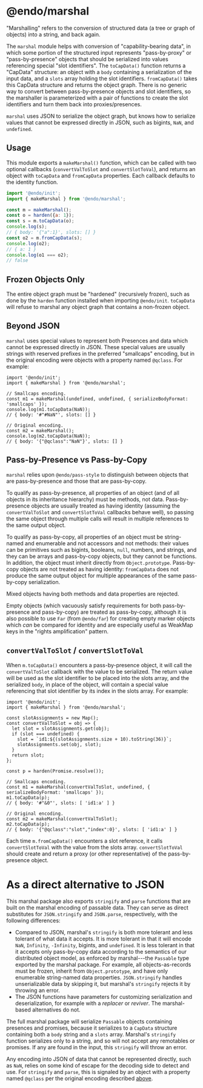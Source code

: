 # @endo/marshal

"Marshalling" refers to the conversion of structured data (a tree or graph of
objects) into a string, and back again.

The `marshal` module helps with conversion of "capability-bearing data", in
which some portion of the structured input represents "pass-by-proxy" or
"pass-by-presence" objects that should be serialized into values referencing
special "slot identifiers". The `toCapData()` function returns a "CapData"
structure: an object with a `body` containing a serialization of the input data,
and a `slots` array holding the slot identifiers. `fromCapData()` takes this
CapData structure and returns the object graph. There is no generic way to
convert between pass-by-presence objects and slot identifiers, so the marshaller
is parameterized with a pair of functions to create the slot identifiers and turn
them back into proxies/presences.

`marshal` uses JSON to serialize the object graph, but knows how to serialize
values that cannot be expressed directly in JSON, such as bigints, `NaN`, and
`undefined`.

## Usage

This module exports a `makeMarshal()` function, which can be called with two
optional callbacks (`convertValToSlot` and `convertSlotToVal`), and returns
an object with `toCapData` and `fromCapData` properties. Each callback defaults
to the identity function.

```js
import '@endo/init';
import { makeMarshal } from '@endo/marshal';

const m = makeMarshal();
const o = harden({a: 1});
const s = m.toCapData(o);
console.log(s);
// { body: '{"a":1}', slots: [] }
const o2 = m.fromCapData(s);
console.log(o2);
// { a: 1 }
console.log(o1 === o2);
// false
```

## Frozen Objects Only

The entire object graph must be "hardened" (recursively frozen), such as done
by the `harden` function installed when importing `@endo/init`. `toCapData` will
refuse to marshal any object graph that contains a non-frozen object.

## Beyond JSON

`marshal` uses special values to represent both Presences and data which cannot
be expressed directly in JSON. These special values are usually strings with
reserved prefixes in the preferred "smallcaps" encoding, but in the original
encoding were objects with a property named `@qclass`. For example:

```
import '@endo/init';
import { makeMarshal } from '@endo/marshal';

// Smallcaps encoding.
const m1 = makeMarshal(undefined, undefined, { serializeBodyFormat: 'smallcaps' });
console.log(m1.toCapData(NaN));
// { body: '#"#NaN"', slots: [] }

// Original encoding.
const m2 = makeMarshal();
console.log(m2.toCapData(NaN));
// { body: '{"@qclass":"NaN"}', slots: [] }
```

## Pass-by-Presence vs Pass-by-Copy

`marshal` relies upon `@endo/pass-style` to distinguish between objects that are
pass-by-presence and those that are pass-by-copy.

To qualify as pass-by-presence, all properties of an object (and of all objects
in its inheritance hierarchy) must be methods, not data. Pass-by-presence objects
are usually treated as having identity (assuming the `convertValToSlot` and
`convertSlotToVal` callbacks behave well), so passing the same object through
multiple calls will result in multiple references to the same output object.

To qualify as pass-by-copy, all properties of an object must be string-named and
enumerable and not accessors and not methods: their values can be primitives such
as bigints, booleans, `null`, numbers, and strings, and they can be arrays and
pass-by-copy objects, but they cannot be functions. In addition, the object must
inherit directly from `Object.prototype`. Pass-by-copy objects are not treated as
having identity: `fromCapData` does not produce the same output object for
multiple appearances of the same pass-by-copy serialization.

Mixed objects having both methods and data properties are rejected.

Empty objects (which vacuously satisfy requirements for both pass-by-presence and
pass-by-copy) are treated as pass-by-copy, although it is also possible to use
`Far` (from `@endo/far`) for creating empty marker objects which _can_ be
compared for identity and are especially useful as WeakMap keys in the "rights
amplification" pattern.

## `convertValToSlot` / `convertSlotToVal`

When `m.toCapData()` encounters a pass-by-presence object, it will call the
`convertValToSlot` callback with the value to be serialized. The return value
will be used as the slot identifier to be placed into the slots array, and the
serialized `body`, in place of the object, will contain a special value
referencing that slot identifier by its index in the slots array. For example:

```
import '@endo/init';
import { makeMarshal } from '@endo/marshal';

const slotAssignments = new Map();
const convertValToSlot = obj => {
  let slot = slotAssignments.get(obj);
  if (slot === undefined) {
    slot = `id1:${(slotAssignments.size + 10).toString(36)}`;
    slotAssignments.set(obj, slot);
  }
  return slot;
};

const p = harden(Promise.resolve());

// Smallcaps encoding.
const m1 = makeMarshal(convertValToSlot, undefined, { serializeBodyFormat: 'smallcaps' });
m1.toCapData(p);
// { body: '#"&0"', slots: [ 'id1:a' ] }

// Original encoding.
const m2 = makeMarshal(convertValToSlot);
m2.toCapData(p);
// { body: '{"@qclass":"slot","index":0}', slots: [ 'id1:a' ] }
```

Each time `m.fromCapData()` encounters a slot reference, it calls
`convertSlotToVal` with the value from the slots array. `convertSlotToVal`
should create and return a proxy (or other representative) of the
pass-by-presence object.

# As a direct alternative to JSON

This marshal package also exports `stringify` and `parse` functions that are
built on the marshal encoding of passable data. They can serve as direct
substitutes for `JSON.stringify` and `JSON.parse`, respectively, with the
following differences:

* Compared to JSON, marshal's `stringify` is both more tolerant and less tolerant
  of what data it accepts. It is more tolerant in that it will encode `NaN`,
  `Infinity`, `-Infinity`, bigints, and `undefined`. It is less tolerant in that
  it accepts only pass-by-copy data according to the semantics of our distributed
  object model, as enforced by marshal---the `Passable` type exported by the
  marshal package. For example, all objects-as-records must be frozen, inherit
  from `Object.prototype`, and have only enumerable string-named data properties.
  `JSON.stringify` handles unserializable data by skipping it, but marshal's
  `stringify` rejects it by throwing an error.
* The JSON functions have parameters for customizing serialization and
  deserialization, for example with a *replacer* or *reviver*. The marshal-based
  alternatives do not.

The full marshal package will serialize `Passable` objects containing
presences and promises, because it serializes to a `CapData` structure
containing both a `body` string and a `slots` array. Marshal's `stringify`
function serializes only to a string, and so will not
accept any remotables or promises. If any are found in the input, this
`stringify` will throw an error.

Any encoding into JSON of data that cannot be represented directly, such as
`NaN`, relies on some kind of escape for the decoding side to detect and use.
For `stringify` and `parse`, this is signaled by an object with a property named
`@qclass` per the original encoding described [above](#beyond-json).
